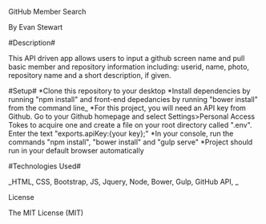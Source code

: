 GitHub Member Search

By Evan Stewart

#Description#

This API driven app allows users to input a github screen name and pull basic member and repository information including: userid, name, photo, repository name and a short description, if given.

#Setup#
*Clone this repository to your desktop
*Install dependencies by running "npm install" and front-end depedancies by running "bower install" from the command line_
*For this project, you will need an API key from Github. Go to your Github homepage and select Settings>Personal Access Tokes to acquire one and create a file on your root directory called ".env". Enter the text "exports.apiKey:{your key};"
*In your console, run the commands "npm install", "bower install" and "gulp serve"
*Project should run in your default browser automatically


#Technologies Used#

_HTML, CSS, Bootstrap, JS, Jquery, Node, Bower, Gulp, GitHub API, _

License

The MIT License (MIT)
